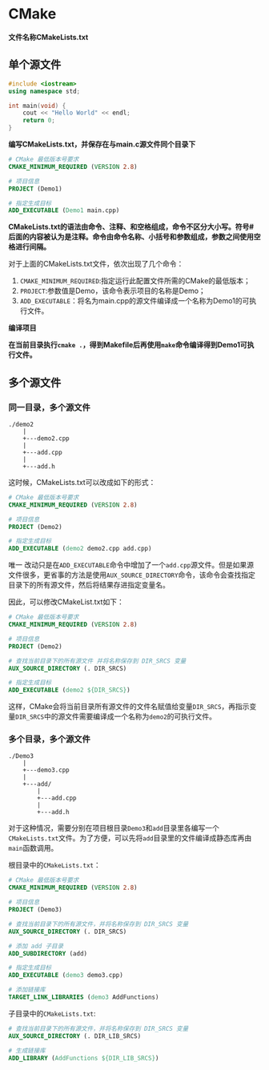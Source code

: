 # CMake

**文件名称CMakeLists.txt**

## 单个源文件

```c++
#include <iostream>
using namespace std;

int main(void) {
    cout << "Hello World" << endl;
    return 0;
}
```

**编写CMakeLists.txt，并保存在与main.c源文件同个目录下**

```cmake
# CMake 最低版本号要求
CMAKE_MINIMUM_REQUIRED (VERSION 2.8)

# 项目信息
PROJECT (Demo1)

# 指定生成目标
ADD_EXECUTABLE (Demo1 main.cpp)
```

**CMakeLists.txt的语法由命令、注释、和空格组成，命令不区分大小写。符号#后面的内容被认为是注释。命令由命令名称、小括号和参数组成，参数之间使用空格进行间隔。**

对于上面的CMakeLists.txt文件，依次出现了几个命令：

1. `CMAKE_MINIMUM_REQUIRED`:指定运行此配置文件所需的CMake的最低版本；
2. `PROJECT`:参数值是Demo，该命令表示项目的名称是Demo；
3. `ADD_EXECUTABLE`：将名为main.cpp的源文件编译成一个名称为Demo1的可执行文件。

**编译项目**

**在当前目录执行`cmake .`，得到Makefile后再使用`make`命令编译得到Demo1可执行文件。**

## 多个源文件

### 同一目录，多个源文件

```dir
./demo2
	|
	+---demo2.cpp
	|
	+---add.cpp
	|
	+---add.h
```

这时候，CMakeLists.txt可以改成如下的形式：

```cmake
# CMake 最低版本号要求
CMAKE_MINIMUM_REQUIRED (VERSION 2.8)

# 项目信息
PROJECT (Demo2)

# 指定生成目标
ADD_EXECUTABLE (demo2 demo2.cpp add.cpp)
```

唯一 改动只是在`ADD_EXECUTABLE`命令中增加了一个`add.cpp`源文件。但是如果源文件很多，更省事的方法是使用`AUX_SOURCE_DIRECTORY`命令，该命令会查找指定目录下的所有源文件，然后将结果存进指定变量名。

因此，可以修改CMakeList.txt如下：

```cmake
# CMake 最低版本号要求
CMAKE_MINIMUM_REQUIRED (VERSION 2.8)

# 项目信息
PROJECT (Demo2)

# 查找当前目录下的所有源文件 并将名称保存到 DIR_SRCS 变量
AUX_SOURCE_DIRECTORY (. DIR_SRCS)

# 指定生成目标
ADD_EXECUTABLE (demo2 ${DIR_SRCS})
```

这样，CMake会将当前目录所有源文件的文件名赋值给变量`DIR_SRCS`，再指示变量`DIR_SRCS`中的源文件需要编译成一个名称为`demo2`的可执行文件。

### 多个目录，多个源文件

```dir
./Demo3
	|
	+---demo3.cpp
	|
	+---add/
		|
		+---add.cpp
		|
		+---add.h
```

对于这种情况，需要分别在项目根目录`Demo3`和`add`目录里各编写一个`CMakeLists.txt`文件。为了方便，可以先将`add`目录里的文件编译成静态库再由`main`函数调用。

根目录中的`CMakeLists.txt`：

```cmake
# CMake 最低版本号要求
CMAKE_MINIMUM_REQUIRED (VERSION 2.8)

# 项目信息
PROJECT (Demo3)

# 查找当前目录下的所有源文件，并将名称保存到 DIR_SRCS 变量
AUX_SOURCE_DIRECTORY (. DIR_SRCS)

# 添加 add 子目录
ADD_SUBDIRECTORY (add)

# 指定生成目标
ADD_EXECUTABLE (demo3 demo3.cpp)

# 添加链接库
TARGET_LINK_LIBRARIES (demo3 AddFunctions)
```

子目录中的`CMakeLists.txt`:

```cmake
# 查找当前目录下的所有源文件，并将名称保存到 DIR_SRCS 变量
AUX_SOURCE_DIRECTORY (. DIR_LIB_SRCS)

# 生成链接库
ADD_LIBRARY (AddFunctions ${DIR_LIB_SRCS})
```

